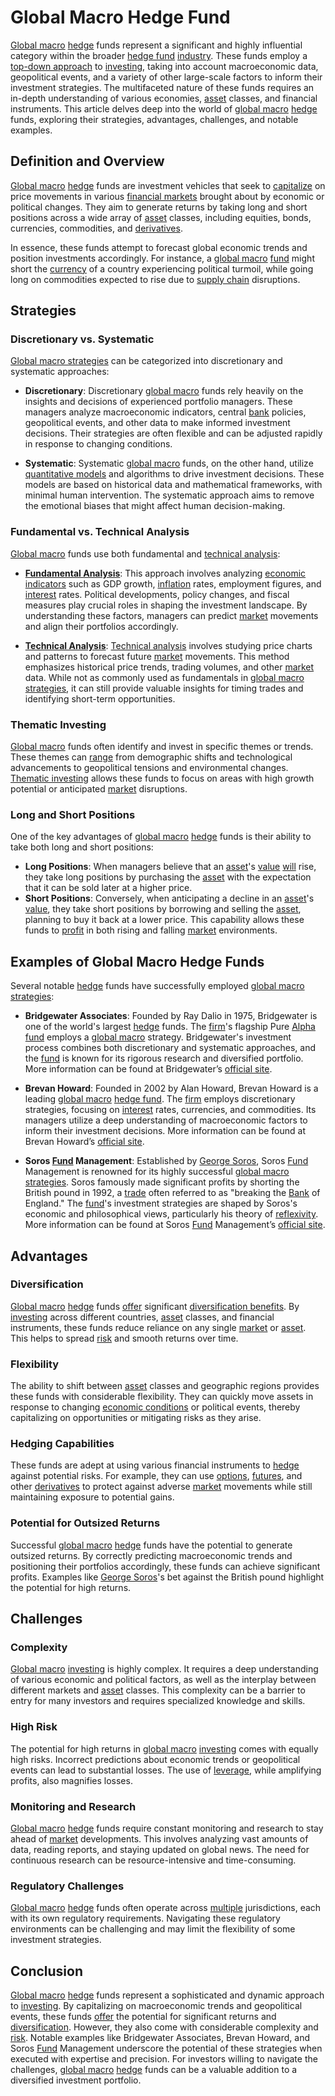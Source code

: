 # Global Macro Hedge Fund

[Global macro](../g/global_macro.md) [hedge](../h/hedge.md) funds represent a significant and highly influential category within the broader [hedge fund](../h/hedge_fund.md) [industry](../i/industry.md). These funds employ a [top-down approach](../t/top-down_approach_in_trading.md) to [investing](../i/investing.md), taking into account macroeconomic data, geopolitical events, and a variety of other large-scale factors to inform their investment strategies. The multifaceted nature of these funds requires an in-depth understanding of various economies, [asset](../a/asset.md) classes, and financial instruments. This article delves deep into the world of [global macro](../g/global_macro.md) [hedge](../h/hedge.md) funds, exploring their strategies, advantages, challenges, and notable examples.

## Definition and Overview

[Global macro](../g/global_macro.md) [hedge](../h/hedge.md) funds are investment vehicles that seek to [capitalize](../c/capitalize.md) on price movements in various [financial markets](../f/financial_market.md) brought about by economic or political changes. They aim to generate returns by taking long and short positions across a wide array of [asset](../a/asset.md) classes, including equities, bonds, currencies, commodities, and [derivatives](../d/derivatives.md).

In essence, these funds attempt to forecast global economic trends and position investments accordingly. For instance, a [global macro](../g/global_macro.md) [fund](../f/fund.md) might short the [currency](../c/currency.md) of a country experiencing political turmoil, while going long on commodities expected to rise due to [supply chain](../s/supply_chain.md) disruptions.

## Strategies

### Discretionary vs. Systematic

[Global macro strategies](../g/global_macro_strategies.md) can be categorized into discretionary and systematic approaches:

- **Discretionary**: Discretionary [global macro](../g/global_macro.md) funds rely heavily on the insights and decisions of experienced portfolio managers. These managers analyze macroeconomic indicators, central [bank](../b/bank.md) policies, geopolitical events, and other data to make informed investment decisions. Their strategies are often flexible and can be adjusted rapidly in response to changing conditions.

- **Systematic**: Systematic [global macro](../g/global_macro.md) funds, on the other hand, utilize [quantitative models](../q/quantitative_models.md) and algorithms to drive investment decisions. These models are based on historical data and mathematical frameworks, with minimal human intervention. The systematic approach aims to remove the emotional biases that might affect human decision-making.

### Fundamental vs. Technical Analysis

[Global macro](../g/global_macro.md) funds use both fundamental and [technical analysis](../t/technical_analysis.md):

- **[Fundamental Analysis](../f/fundamental_analysis.md)**: This approach involves analyzing [economic indicators](../e/economic_indicators.md) such as GDP growth, [inflation](../i/inflation.md) rates, employment figures, and [interest](../i/interest.md) rates. Political developments, policy changes, and fiscal measures play crucial roles in shaping the investment landscape. By understanding these factors, managers can predict [market](../m/market.md) movements and align their portfolios accordingly.

- **[Technical Analysis](../t/technical_analysis.md)**: [Technical analysis](../t/technical_analysis.md) involves studying price charts and patterns to forecast future [market](../m/market.md) movements. This method emphasizes historical price trends, trading volumes, and other [market](../m/market.md) data. While not as commonly used as fundamentals in [global macro strategies](../g/global_macro_strategies.md), it can still provide valuable insights for timing trades and identifying short-term opportunities.

### Thematic Investing

[Global macro](../g/global_macro.md) funds often identify and invest in specific themes or trends. These themes can [range](../r/range.md) from demographic shifts and technological advancements to geopolitical tensions and environmental changes. [Thematic investing](../t/thematic_investing.md) allows these funds to focus on areas with high growth potential or anticipated [market](../m/market.md) disruptions.

### Long and Short Positions

One of the key advantages of [global macro](../g/global_macro.md) [hedge](../h/hedge.md) funds is their ability to take both long and short positions:

- **Long Positions**: When managers believe that an [asset](../a/asset.md)'s [value](../v/value.md) [will](../w/will.md) rise, they take long positions by purchasing the [asset](../a/asset.md) with the expectation that it can be sold later at a higher price.
- **Short Positions**: Conversely, when anticipating a decline in an [asset](../a/asset.md)'s [value](../v/value.md), they take short positions by borrowing and selling the [asset](../a/asset.md), planning to buy it back at a lower price. This capability allows these funds to [profit](../p/profit.md) in both rising and falling [market](../m/market.md) environments.

## Examples of Global Macro Hedge Funds

Several notable [hedge](../h/hedge.md) funds have successfully employed [global macro strategies](../g/global_macro_strategies.md):

- **Bridgewater Associates**: Founded by Ray Dalio in 1975, Bridgewater is one of the world's largest [hedge](../h/hedge.md) funds. The [firm](../f/firm.md)'s flagship Pure [Alpha](../a/alpha.md) [fund](../f/fund.md) employs a [global macro](../g/global_macro.md) strategy. Bridgewater's investment process combines both discretionary and systematic approaches, and the [fund](../f/fund.md) is known for its rigorous research and diversified portfolio. More information can be found at Bridgewater’s [official site](https://www.bridgewater.com/).

- **Brevan Howard**: Founded in 2002 by Alan Howard, Brevan Howard is a leading [global macro](../g/global_macro.md) [hedge fund](../h/hedge_fund.md). The [firm](../f/firm.md) employs discretionary strategies, focusing on [interest](../i/interest.md) rates, currencies, and commodities. Its managers utilize a deep understanding of macroeconomic factors to inform their investment decisions. More information can be found at Brevan Howard’s [official site](https://www.brevanhoward.com/).

- **Soros [Fund](../f/fund.md) Management**: Established by [George Soros](../g/george_soros.md), Soros [Fund](../f/fund.md) Management is renowned for its highly successful [global macro strategies](../g/global_macro_strategies.md). Soros famously made significant profits by shorting the British pound in 1992, a [trade](../t/trade.md) often referred to as "breaking the [Bank](../b/bank.md) of England." The [fund](../f/fund.md)'s investment strategies are shaped by Soros's economic and philosophical views, particularly his theory of [reflexivity](../r/reflexivity.md). More information can be found at Soros [Fund](../f/fund.md) Management’s [official site](http://soros.com/).

## Advantages

### Diversification

[Global macro](../g/global_macro.md) [hedge](../h/hedge.md) funds [offer](../o/offer.md) significant [diversification benefits](../d/diversification_benefits.md). By [investing](../i/investing.md) across different countries, [asset](../a/asset.md) classes, and financial instruments, these funds reduce reliance on any single [market](../m/market.md) or [asset](../a/asset.md). This helps to spread [risk](../r/risk.md) and smooth returns over time.

### Flexibility

The ability to shift between [asset](../a/asset.md) classes and geographic regions provides these funds with considerable flexibility. They can quickly move assets in response to changing [economic conditions](../e/economic_conditions.md) or political events, thereby capitalizing on opportunities or mitigating risks as they arise.

### Hedging Capabilities

These funds are adept at using various financial instruments to [hedge](../h/hedge.md) against potential risks. For example, they can use [options](../o/options.md), [futures](../f/futures.md), and other [derivatives](../d/derivatives.md) to protect against adverse [market](../m/market.md) movements while still maintaining exposure to potential gains.

### Potential for Outsized Returns

Successful [global macro](../g/global_macro.md) [hedge](../h/hedge.md) funds have the potential to generate outsized returns. By correctly predicting macroeconomic trends and positioning their portfolios accordingly, these funds can achieve significant profits. Examples like [George Soros](../g/george_soros.md)'s bet against the British pound highlight the potential for high returns.

## Challenges

### Complexity

[Global macro](../g/global_macro.md) [investing](../i/investing.md) is highly complex. It requires a deep understanding of various economic and political factors, as well as the interplay between different markets and [asset](../a/asset.md) classes. This complexity can be a barrier to entry for many investors and requires specialized knowledge and skills.

### High Risk

The potential for high returns in [global macro](../g/global_macro.md) [investing](../i/investing.md) comes with equally high risks. Incorrect predictions about economic trends or geopolitical events can lead to substantial losses. The use of [leverage](../l/leverage.md), while amplifying profits, also magnifies losses.

### Monitoring and Research

[Global macro](../g/global_macro.md) [hedge](../h/hedge.md) funds require constant monitoring and research to stay ahead of [market](../m/market.md) developments. This involves analyzing vast amounts of data, reading reports, and staying updated on global news. The need for continuous research can be resource-intensive and time-consuming.

### Regulatory Challenges

[Global macro](../g/global_macro.md) [hedge](../h/hedge.md) funds often operate across [multiple](../m/multiple.md) jurisdictions, each with its own regulatory requirements. Navigating these regulatory environments can be challenging and may limit the flexibility of some investment strategies.

## Conclusion

[Global macro](../g/global_macro.md) [hedge](../h/hedge.md) funds represent a sophisticated and dynamic approach to [investing](../i/investing.md). By capitalizing on macroeconomic trends and geopolitical events, these funds [offer](../o/offer.md) the potential for significant returns and [diversification](../d/diversification.md). However, they also come with considerable complexity and [risk](../r/risk.md). Notable examples like Bridgewater Associates, Brevan Howard, and Soros [Fund](../f/fund.md) Management underscore the potential of these strategies when executed with expertise and precision. For investors willing to navigate the challenges, [global macro](../g/global_macro.md) [hedge](../h/hedge.md) funds can be a valuable addition to a diversified investment portfolio.